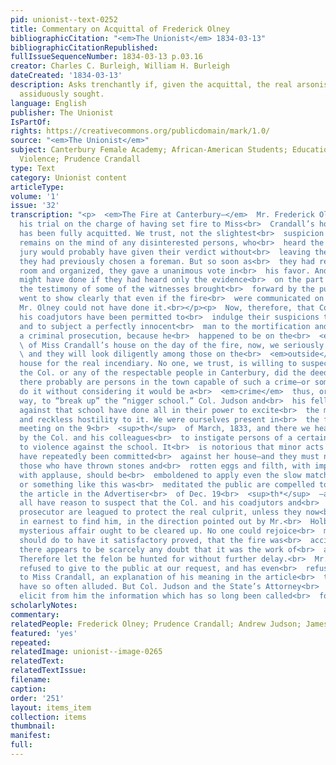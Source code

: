 ```yaml
---
pid: unionist--text-0252
title: Commentary on Acquittal of Frederick Olney
bibliographicCitation: "<em>The Unionist</em> 1834-03-13"
bibliographicCitationRepublished: 
fullIssueSequenceNumber: 1834-03-13 p.03.16
creator: Charles C. Burleigh, William H. Burleigh
dateCreated: '1834-03-13'
description: Asks trenchantly if, given the acquittal, the real arsonists will be
  assiduously sought.
language: English
publisher: The Unionist
IsPartOf: 
rights: https://creativecommons.org/publicdomain/mark/1.0/
source: "<em>The Unionist</em>"
subject: Canterbury Female Academy; African-American Students; Education; Race; Vigilante
  Violence; Prudence Crandall
type: Text
category: Unionist content
articleType: 
volume: '1'
issue: '32'
transcription: "<p>  <em>The Fire at Canterbury—</em>  Mr. Frederick Olney has had
  his trial on the charge of having set fire to Miss<br>  Crandall’s house; and he
  has been fully acquitted. We trust, not the slightest<br>  suspicion of his guilt
  remains on the mind of any disinterested persons, who<br>  heard the trial. The
  jury would probably have given their verdict without<br>  leaving their seats, if
  they had previously chosen a foreman. But so soon as<br>  they had retired to their
  room and organized, they gave a unanimous vote in<br>  his favor. And this they
  might have done if they had heard only the evidence<br>  on the part of the State—for
  the testimony of some of the witnesses brought<br>  forward by the public prosecutor,
  went to show clearly that even if the fire<br>  were communicated on the inside,
  Mr. Olney could not have done it.<br></p><p>  Now, therefore, that Col. Judson and
  his coadjutors have been permitted to<br>  indulge their suspicions to the utmost,
  and to subject a perfectly innocent<br>  man to the mortification and expense of
  a criminal prosecution, because he<br>  happened to be on the<br>  <em>inside</em>
  \ of Miss Crandall’s house on the day of the fire, now, we seriously hope the he<br>
  \ and they will look diligently among those on the<br>  <em>outside</em>  of the
  house for the real incendiary. No one, we trust, is willing to suspect<br>  that
  the Col. or any of the respectable people in Canterbury, did the deed;<br>  but
  there probably are persons in the town capable of such a crime—or some who<br>  might
  do it without considering it would be a<br>  <em>crime</em>  thus, or in any other
  way, to “break up” the “nigger school.” Col. Judson and<br>  his fellow laborers
  against that school have done all in their power to excite<br>  the most virulent
  and reckless hostility to it. We were ourselves present in<br>  the famous town
  meeting on the 9<br>  <sup>th</sup>  of March, 1833, and there we heard enough said
  by the Col. and his colleagues<br>  to instigate persons of a certain character
  to violence against the school. It<br>  is notorious that minor acts of violence
  have repeatedly been committed<br>  against her house—and they must not wonder if
  those who have thrown stones and<br>  rotten eggs and filth, with impunity if not
  with applause, should be<br>  emboldened to apply even the slow match. That this
  or something like this was<br>  meditated the public are compelled to believe by
  the article in the Advertiser<br>  of Dec. 19<br>  <sup>th*</sup>  —and will not
  all have reason to suspect that the Col. and his coadjutors and<br>  the public
  prosecutor are leagued to protect the real culprit, unless they now<br>  set about
  in earnest to find him, in the direction pointed out by Mr.<br>  Holbrook? This
  mysterious affair ought to be cleared up. No one could rejoice<br>  more than we
  should do to have it satisfactory proved, that the fire was<br>  accidental. But
  there appears to be scarcely any doubt that it was the work of<br>  an incendiary.
  Therefore let the felon be hunted for without further delay.<br>  Mr. Holbrook has
  refused to give to the public at our request, and has even<br>  refused to give
  to Miss Crandall, an explanation of his meaning in the article<br>  to which we
  have so often alluded. But Col. Judson and the State’s Attorney<br>  can doubtless
  elicit from him the information which has so long been called<br>  for in vain.<br></p>"
scholarlyNotes: 
commentary: 
relatedPeople: Frederick Olney; Prudence Crandall; Andrew Judson; James Holbrook
featured: 'yes'
repeated: 
relatedImage: unionist--image-0265
relatedText: 
relatedTextIssue: 
filename: 
caption: 
order: '251'
layout: items_item
collection: items
thumbnail: 
manifest: 
full: 
---
```

